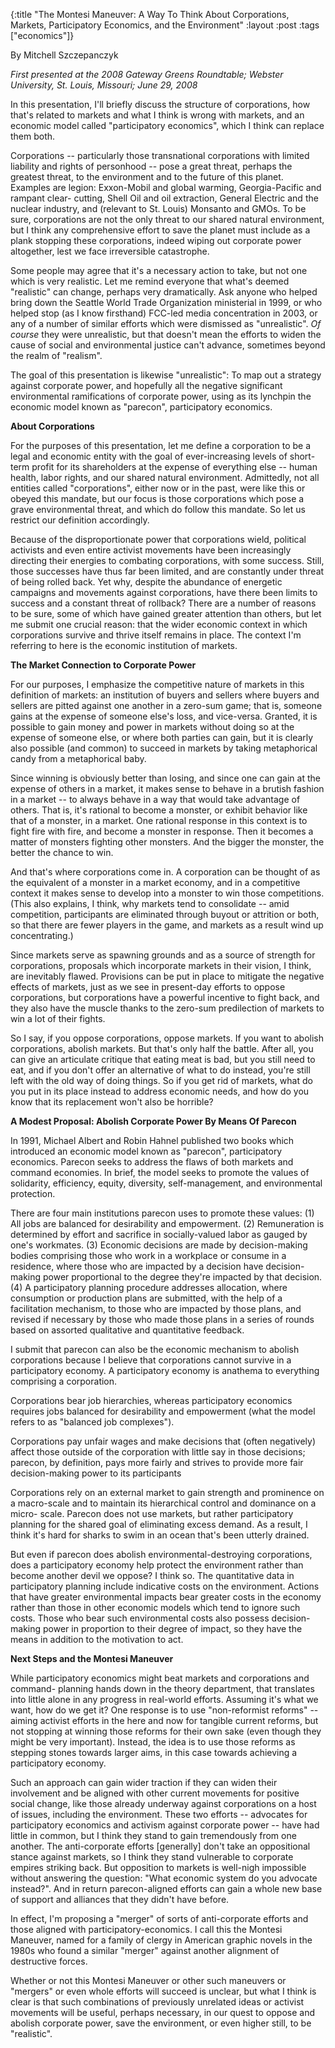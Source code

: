 {:title "The Montesi Maneuver: A Way To Think About Corporations, Markets, Participatory Economics, and the Environment"
:layout :post
:tags  ["economics"]}

By Mitchell Szczepanczyk  
  
_First presented at the 2008 Gateway Greens Roundtable; Webster University, St. Louis, Missouri; June 29, 2008_
  
In this presentation, I'll briefly discuss the structure of corporations, how
that's related to markets and what I think is wrong with markets, and an
economic model called "participatory economics", which I think can replace
them both.  
  
Corporations -- particularly those transnational corporations with limited
liability and rights of personhood -- pose a great threat, perhaps the
greatest threat, to the environment and to the future of this planet. Examples
are legion: Exxon-Mobil and global warming, Georgia-Pacific and rampant clear-
cutting, Shell Oil and oil extraction, General Electric and the nuclear
industry, and (relevant to St. Louis) Monsanto and GMOs. To be sure,
corporations are not the only threat to our shared natural environment, but I
think any comprehensive effort to save the planet must include as a plank
stopping these corporations, indeed wiping out corporate power altogether,
lest we face irreversible catastrophe.  
  
Some people may agree that it's a necessary action to take, but not one which
is very realistic. Let me remind everyone that what's deemed "realistic" can
change, perhaps very dramatically. Ask anyone who helped bring down the
Seattle World Trade Organization ministerial in 1999, or who helped stop (as I
know firsthand) FCC-led media concentration in 2003, or any of a number of
similar efforts which were dismissed as "unrealistic". _Of course_ they were
unrealistic, but that doesn't mean the efforts to widen the cause of social
and environmental justice can't advance, sometimes beyond the realm of
"realism".  
  
The goal of this presentation is likewise "unrealistic": To map out a
strategy against corporate power, and hopefully all the negative significant
environmental ramifications of corporate power, using as its lynchpin the
economic model known as "parecon", participatory economics.  
  
**About Corporations**   
  
For the purposes of this presentation, let me define a corporation to be a
legal and economic entity with the goal of ever-increasing levels of short-
term profit for its shareholders at the expense of everything else -- human
health, labor rights, and our shared natural environment. Admittedly, not all
entities called "corporations", either now or in the past, were like this or
obeyed this mandate, but our focus is those corporations which pose a grave
environmental threat, and which do follow this mandate. So let us restrict our
definition accordingly.  
  
Because of the disproportionate power that corporations wield, political
activists and even entire activist movements have been increasingly directing
their energies to combating corporations, with some success. Still, those
successes have thus far been limited, and are constantly under threat of being
rolled back. Yet why, despite the abundance of energetic campaigns and
movements against corporations, have there been limits to success and a
constant threat of rollback? There are a number of reasons to be sure, some of
which have gained greater attention than others, but let me submit one crucial
reason: that the wider economic context in which corporations survive and
thrive itself remains in place. The context I'm referring to here is the
economic institution of markets.  
  
**The Market Connection to Corporate Power**   
  
For our purposes, I emphasize the competitive nature of markets in this
definition of markets: an institution of buyers and sellers where buyers and
sellers are pitted against one another in a zero-sum game; that is, someone
gains at the expense of someone else's loss, and vice-versa. Granted, it is
possible to gain money and power in markets without doing so at the expense of
someone else, or where both parties can gain, but it is clearly also possible
(and common) to succeed in markets by taking metaphorical candy from a
metaphorical baby.  
  
Since winning is obviously better than losing, and since one can gain at the
expense of others in a market, it makes sense to behave in a brutish fashion
in a market -- to always behave in a way that would take advantage of others.
That is, it's rational to become a monster, or exhibit behavior like that of a
monster, in a market. One rational response in this context is to fight fire
with fire, and become a monster in response. Then it becomes a matter of
monsters fighting other monsters. And the bigger the monster, the better the
chance to win.  
  
And that's where corporations come in. A corporation can be thought of as the
equivalent of a monster in a market economy, and in a competitive context it
makes sense to develop into a monster to win those competitions. (This also
explains, I think, why markets tend to consolidate -- amid competition,
participants are eliminated through buyout or attrition or both, so that there
are fewer players in the game, and markets as a result wind up concentrating.)  
  
Since markets serve as spawning grounds and as a source of strength for
corporations, proposals which incorporate markets in their vision, I think,
are inevitably flawed. Provisions can be put in place to mitigate the negative
effects of markets, just as we see in present-day efforts to oppose
corporations, but corporations have a powerful incentive to fight back, and
they also have the muscle thanks to the zero-sum predilection of markets to
win a lot of their fights.  
  
So I say, if you oppose corporations, oppose markets. If you want to abolish
corporations, abolish markets. But that's only half the battle. After all, you
can give an articulate critique that eating meat is bad, but you still need to
eat, and if you don't offer an alternative of what to do instead, you're still
left with the old way of doing things. So if you get rid of markets, what do
you put in its place instead to address economic needs, and how do you know
that its replacement won't also be horrible?  
  
**A Modest Proposal: Abolish Corporate Power By Means Of Parecon**   
  
In 1991, Michael Albert and Robin Hahnel published two books which introduced
an economic model known as "parecon", participatory economics. Parecon seeks
to address the flaws of both markets and command economies. In brief, the
model seeks to promote the values of solidarity, efficiency, equity,
diversity, self-management, and environmental protection.  
  
There are four main institutions parecon uses to promote these values: (1) All
jobs are balanced for desirability and empowerment. (2) Remuneration is
determined by effort and sacrifice in socially-valued labor as gauged by one's
workmates. (3) Economic decisions are made by decision-making bodies
comprising those who work in a workplace or consume in a residence, where
those who are impacted by a decision have decision-making power proportional
to the degree they're impacted by that decision. (4) A participatory planning
procedure addresses allocation, where consumption or production plans are
submitted, with the help of a facilitation mechanism, to those who are
impacted by those plans, and revised if necessary by those who made those
plans in a series of rounds based on assorted qualitative and quantitative
feedback.  
  
I submit that parecon can also be the economic mechanism to abolish
corporations because I believe that corporations cannot survive in a
participatory economy. A participatory economy is anathema to everything
comprising a corporation.  
  
Corporations bear job hierarchies, whereas participatory economics requires
jobs balanced for desirability and empowerment (what the model refers to as
"balanced job complexes").  
  
Corporations pay unfair wages and make decisions that (often negatively)
affect those outside of the corporation with little say in those decisions;
parecon, by definition, pays more fairly and strives to provide more fair
decision-making power to its participants  
  
Corporations rely on an external market to gain strength and prominence on a
macro-scale and to maintain its hierarchical control and dominance on a micro-
scale. Parecon does not use markets, but rather participatory planning for the
shared goal of eliminating excess demand. As a result, I think it's hard for
sharks to swim in an ocean that's been utterly drained.  
  
But even if parecon does abolish environmental-destroying corporations, does a
participatory economy help protect the environment rather than become another
devil we oppose? I think so. The quantitative data in participatory planning
include indicative costs on the environment. Actions that have greater
environmental impacts bear greater costs in the economy rather than those in
other economic models which tend to ignore such costs. Those who bear such
environmental costs also possess decision-making power in proportion to their
degree of impact, so they have the means in addition to the motivation to act.  
  
**Next Steps and the Montesi Maneuver**   
  
While participatory economics might beat markets and corporations and command-
planning hands down in the theory department, that translates into little
alone in any progress in real-world efforts. Assuming it's what we want, how
do we get it? One response is to use "non-reformist reforms" -- aiming
activist efforts in the here and now for tangible current reforms, but not
stopping at winning those reforms for their own sake (even though they might
be very important). Instead, the idea is to use those reforms as stepping
stones towards larger aims, in this case towards achieving a participatory
economy.  
  
Such an approach can gain wider traction if they can widen their involvement
and be aligned with other current movements for positive social change, like
those already underway against corporations on a host of issues, including the
environment. These two efforts -- advocates for participatory economics and
activism against corporate power -- have had little in common, but I think
they stand to gain tremendously from one another. The anti-corporate efforts
[generally] don't take an oppositional stance against markets, so I think they
stand vulnerable to corporate empires striking back. But opposition to markets
is well-nigh impossible without answering the question: "What economic system
do you advocate instead?". And in return parecon-aligned efforts can gain a
whole new base of support and alliances that they didn't have before.  
  
In effect, I'm proposing a "merger" of sorts of anti-corporate efforts and
those aligned with participatory-economics. I call this the Montesi Maneuver,
named for a family of clergy in American graphic novels in the 1980s who found
a similar "merger" against another alignment of destructive forces.  
  
Whether or not this Montesi Maneuver or other such maneuvers or "mergers" or
even whole efforts will succeed is unclear, but what I think is clear is that
such combinations of previously unrelated ideas or activist movements will be
useful, perhaps necessary, in our quest to oppose and abolish corporate power,
save the environment, or even higher still, to be "realistic". 

